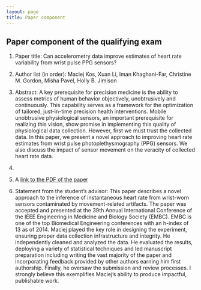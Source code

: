 ```yaml
---
layout: page
title: Paper component
---
```


<!-- Text stuff -->

<h2>Paper component of the qualifying exam</h2>
<ol>
<li><p> Paper title: Can accelerometry data improve estimates of heart rate variability from wrist pulse PPG sensors?</p></li>
<li><p> Author list (in order): Maciej Kos, Xuan Li, Iman Khaghani-Far, Christine M. Gordon, Misha Pavel, Holly B. Jimison</p></li>
<li><p> Abstract: A key prerequisite for precision medicine is the ability to assess metrics of human behavior objectively, unobtrusively and continuously. This capability serves as a framework for the optimization of tailored, just-in-time precision health interventions. Mobile unobtrusive physiological sensors, an important prerequisite for realizing this vision, show promise in implementing this quality of physiological data collection. However, first we must trust the collected data. In this paper, we present a novel approach to improving heart rate estimates from wrist pulse photoplethysmography (PPG) sensors. We also discuss the impact of sensor movement on the veracity of collected heart rate data.</p><li>
<li><p>A <a href="https://mkos.pl/assets/documents/paper_component_mkos.pdf"> link to the PDF of the paper</a></p></li>

<li><p>Statement from the student’s advisor: This paper describes a novel approach to the inference of instantaneous heart rate from wrist-worn sensors contaminated by movement-related artifacts. The paper was accepted and presented at the 39th Annual International Conference of the IEEE Engineering in Medicine and Biology Society (EMBC). EMBC is one of the top Biomedical Engineering conferences with an h-index of 13 as of 2014. Maciej played the key role in designing the experiment, ensuring proper data collection infrastructure and integrity. He independently cleaned and analyzed the data. He evaluated the results, deploying a variety of statistical techniques and led manuscript preparation including writing the vast majority of the paper and incorporating feedback provided by other authors earning him first authorship. Finally, he oversaw the submission and review processes. I strongly believe this exemplifies Maciej’s ability to produce impactful, publishable work.</p></li>
</ol>

